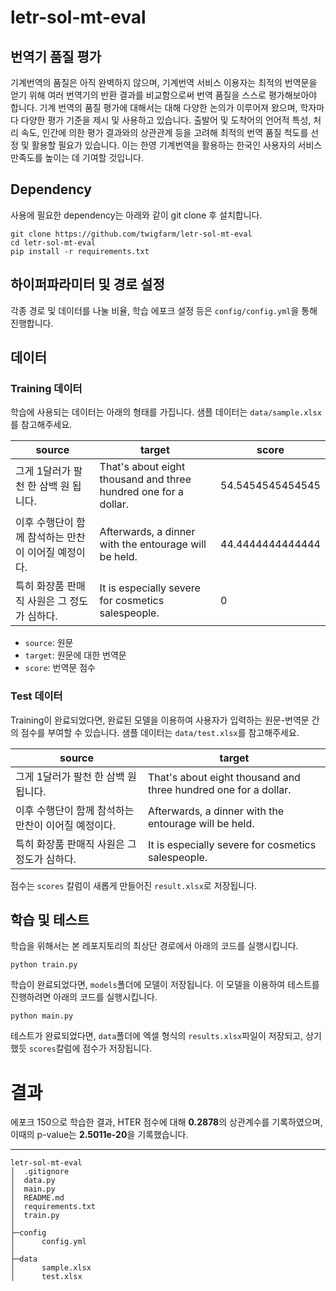 # letr-sol-mt-eval

## 번역기 품질 평가
  
기계번역의 품질은 아직 완벽하지 않으며, 기계번역 서비스 이용자는 최적의 번역문을 얻기 위해 여러 번역기의 반환 결과를 비교함으로써 번역 품질을 스스로 평가해보아야 합니다. 기계 번역의 품질 평가에 대해서는 대해 다양한 논의가 이루어져 왔으며, 학자마다 다양한 평가 기준을 제시 및 사용하고 있습니다. 출발어 및 도착어의 언어적 특성, 처리 속도, 인간에 의한 평가 결과와의 상관관계 등을 고려해 최적의 번역 품질 척도를 선정 및 활용할 필요가 있습니다. 이는 한영 기계번역을 활용하는 한국인 사용자의 서비스 만족도를 높이는 데 기여할 것입니다.  

## Dependency
사용에 필요한 dependency는 아래와 같이 git clone 후 설치합니다.
~~~
git clone https://github.com/twigfarm/letr-sol-mt-eval
cd letr-sol-mt-eval
pip install -r requirements.txt
~~~

## 하이퍼파라미터 및 경로 설정
각종 경로 및 데이터를 나눌 비율, 학습 에포크 설정 등은 ```config/config.yml```을 통해 진행합니다.


## 데이터
### Training 데이터
학습에 사용되는 데이터는 아래의 형태를 가집니다. 샘플 데이터는 ```data/sample.xlsx```를 참고해주세요.

|source|target|score|
|------|---|---|
|그게 1달러가 팔천 한 삼백 원 됩니다.|That's about eight thousand and three hundred one for a dollar.|54.5454545454545|
|이후 수행단이 함께 참석하는 만찬이 이어질 예정이다.|Afterwards, a dinner with the entourage will be held.|44.4444444444444|
|특히 화장품 판매직 사원은 그 정도가 심하다.|It is especially severe for cosmetics salespeople.|0|

  - ```source```: 원문
  - ```target```: 원문에 대한 번역문
  - ```score```: 번역문 점수
  

### Test 데이터
Training이 완료되었다면, 완료된 모델을 이용하여 사용자가 입력하는 원문-번역문 간의 점수를 부여할 수 있습니다. 샘플 데이터는 ```data/test.xlsx```를 참고해주세요.

|source|target|
|------|---|
|그게 1달러가 팔천 한 삼백 원 됩니다.|That's about eight thousand and three hundred one for a dollar.|
|이후 수행단이 함께 참석하는 만찬이 이어질 예정이다.|Afterwards, a dinner with the entourage will be held.|
|특히 화장품 판매직 사원은 그 정도가 심하다.|It is especially severe for cosmetics salespeople.|

점수는 ```scores``` 칼럼이 새롭게 만들어진 ```result.xlsx```로 저장됩니다.


## 학습 및 테스트
학습을 위해서는 본 레포지토리의 최상단 경로에서 아래의 코드를 실행시킵니다.
~~~
python train.py
~~~

학습이 완료되었다면, ```models```폴더에 모델이 저장됩니다. 이 모델을 이용하여 테스트를 진행하려면 아래의 코드를 실행시킵니다.
~~~
python main.py
~~~
테스트가 완료되었다면, ```data```폴더에 엑셀 형식의 ```results.xlsx```파일이 저장되고, 상기했듯 ```scores```칼럼에 점수가 저장됩니다.

# 결과
에포크 150으로 학습한 결과, HTER 점수에 대해 **0.2878**의 상관계수를 기록하였으며, 이때의 p-value는 **2.5011e-20**을 기록했습니다.

-----------------------------
```
letr-sol-mt-eval
│  .gitignore
│  data.py
│  main.py
│  README.md
│  requirements.txt
│  train.py
│
├─config
│      config.yml
│
├─data
│      sample.xlsx
│      test.xlsx
```
